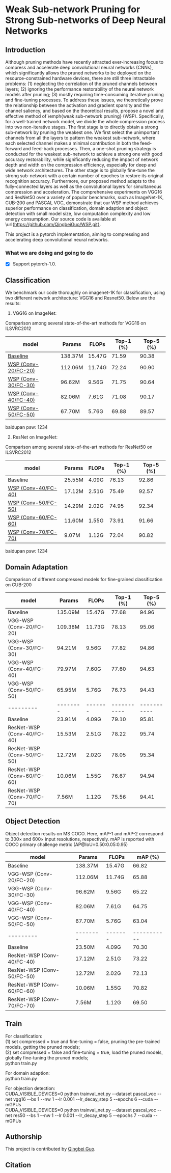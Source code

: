 # Weak Sub-network Pruning for Strong Sub-networks of Deep Neural Networks

## Introduction

Although pruning methods have recently attracted ever-increasing focus to compress and accelerate deep convolutional neural networks (CNNs), which significantly allows the pruned networks to be deployed on the resource-constrained hardware devices, there are still three intractable problems: (1) neglecting the correlation of the pruned channels between layers; (2) ignoring the performance restorability of the neural network models after pruning; (3) mostly requiring time-consuming iterative pruning and fine-tuning processes. To address these issues, we theoretically prove the relationship between the activation and gradient sparsity and the channel saliency, and based on the theoretical results, propose a novel and effective method of \emph{weak sub-network pruning} (WSP). Specifically, for a well-trained network model, we divide the whole compression process into two non-iterative stages. The first stage is to directly obtain a strong sub-network by pruning the weakest one. We first select the unimportant channels from all the layers to pattern the weakest sub-network, where each selected channel makes a minimal contribution in both the feed-forward and feed-back processes. Then, a one-shot pruning strategy is conducted for the weakest sub-network to achieve a strong one with good accuracy restorability, while significantly reducing the impact of network depth and width on the compression efficiency, especially for deep and wide network architectures. The other stage is to globally fine-tune the strong sub-network with a certain number of epoches to restore its original recognition accuracy. Furthermore, our proposed method adapts to the fully-connected layers as well as the convolutional layers for simultaneous compression and acceleration. The comprehensive experiments on VGG16 and ResNet50 over a variety of popular benchmarks, such as ImageNet-1K, CUB-200 and PASCAL VOC, demonstrate that our WSP method achieves superior performance on classification, domain adaption and object detection with small model size, low computation complexity and low energy consumption. Our source code is available at \url{https://github.com/QingbeiGuo/WSP.git}.

This project is a pytorch implementation, aiming to compressing and accelerating deep convolutional neural networks. 

### What we are doing and going to do

- [x] Support pytorch-1.0.

## Classification

We benchmark our code thoroughly on imagenet-1K for classification, using two different network architecture: VGG16 and Resnet50. Below are the results:

1) VGG16 on ImageNet:

Comparison among several state-of-the-art methods for VGG16 on ILSVRC2012

model    | Params | FLOPs | Top-1 (%) | Top-5 (%)
---------|--------|-------|-----------|-----------
[Baseline](https://pan.baidu.com/s/14VsODV_BuOW4fN6Pq_3-xA)              | 138.37M | 15.47G   | 71.59   | 90.38
[WSP (Conv-20/FC-20)](https://pan.baidu.com/s/14VsODV_BuOW4fN6Pq_3-xA)    | 112.06M | 11.74G   | 72.24   | 90.90
[WSP (Conv-30/FC-30)](https://pan.baidu.com/s/14VsODV_BuOW4fN6Pq_3-xA)    |  96.62M |  9.56G   | 71.75   | 90.64
[WSP (Conv-40/FC-40)](https://pan.baidu.com/s/14VsODV_BuOW4fN6Pq_3-xA)    |  82.06M |  7.61G   | 71.08   | 90.17
[WSP (Conv-50/FC-50)](https://pan.baidu.com/s/14VsODV_BuOW4fN6Pq_3-xA)    |  67.70M |  5.76G   | 69.88   | 89.57

baidupan psw: 1234

2) ResNet on ImageNet:

Comparison among several state-of-the-art methods for ResNet50 on ILSVRC2012

model    | Params  | FLOPs | Top-1 (%) | Top-5 (%)
---------|---------|-------|-----------|-----------
Baseline           | 25.55M|  4.09G| 76.13| 92.86
[WSP (Conv-40/FC-40)](https://pan.baidu.com/s/14VsODV_BuOW4fN6Pq_3-xA)| 17.12M|  2.51G| 75.49| 92.57
[WSP (Conv-50/FC-50)](https://pan.baidu.com/s/14VsODV_BuOW4fN6Pq_3-xA)| 14.29M|  2.02G| 74.95| 92.34
[WSP (Conv-60/FC-60)](https://pan.baidu.com/s/14VsODV_BuOW4fN6Pq_3-xA)| 11.60M|  1.55G| 73.91| 91.66
[WSP (Conv-70/FC-70)](https://pan.baidu.com/s/14VsODV_BuOW4fN6Pq_3-xA)|  9.07M|  1.12G| 72.04| 90.82

baidupan psw: 1234

## Domain Adaptation

Comparison of different compressed models for fine-grained classification on CUB-200

model    | Params | FLOPs | Top-1 (%) | Top-5 (%)
---------|--------|-------|-----------|-----------
Baseline                     | 135.09M|  15.47G| 77.68| 94.96
VGG-WSP (Conv-20/FC-20)      | 109.38M|  11.73G| 78.13| 95.06
VGG-WSP (Conv-30/FC-30)      |  94.21M|   9.56G| 77.82| 94.86
VGG-WSP (Conv-40/FC-40)      |  79.97M|   7.60G| 77.60| 94.63
VGG-WSP (Conv-50/FC-50)      |  65.95M|   5.76G| 76.73| 94.43
---------|--------|-------|-----------|-----------
Baseline                     |  23.91M|   4.09G| 79.10| 95.81
ResNet-WSP (Conv-40/FC-40)   |  15.53M|   2.51G| 78.22| 95.74
ResNet-WSP (Conv-50/FC-50)   |  12.72M|   2.02G| 78.05| 95.34
ResNet-WSP (Conv-60/FC-60)   |  10.06M|   1.55G| 76.67| 94.94
ResNet-WSP (Conv-70/FC-70)   |   7.56M|   1.12G| 75.56| 94.41


## Object Detection

Object detection results on MS COCO. Here, mAP-1 and mAP-2 correspond to 300$\times$ and 600$\times$ input resolutions, respectively. mAP is reported with COCO primary challenge metric (AP@IoU=0.50:0.05:0.95)

model    | Params | FLOPs | mAP (%) 
---------|--------|-------|-----------
Baseline                  |  138.37M| 15.47G| 66.82
VGG-WSP (Conv-20/FC-20)   |  112.06M| 11.74G| 65.88
VGG-WSP (Conv-30/FC-30)   |   96.62M|  9.56G| 65.22
VGG-WSP (Conv-40/FC-40)   |   82.06M|  7.61G| 64.75
VGG-WSP (Conv-50/FC-50)   |   67.70M|  5.76G| 63.04
---------|--------|-------|-----------
Baseline                  |   23.50M|  4.09G| 70.30
ResNet-WSP (Conv-40/FC-40)|   17.12M|  2.51G| 73.22
ResNet-WSP (Conv-50/FC-50)|   12.72M|  2.02G| 72.13
ResNet-WSP (Conv-60/FC-60)|   10.06M|  1.55G| 70.82
ResNet-WSP (Conv-70/FC-70)|    7.56M|  1.12G| 69.50

## Train 

For classification:  
(1) set compressed = true and fine-tuning = false, pruning the pre-trained models, getting the pruned models;  
(2) set compressed = false and fine-tuning = true, load the pruned models, globally fine-tuning the pruned models;  
python train.py

For domain adaption:  
python train.py

For objection detection:  
CUDA_VISIBLE_DEVICES=0 python trainval_net.py --dataset pascal_voc --net vgg16 --bs 1 --nw 1 --lr 0.001 --lr_decay_step 5 --epochs 6  --cuda --mGPUs  
CUDA_VISIBLE_DEVICES=0 python trainval_net.py --dataset pascal_voc --net res50 --bs 1 --nw 1 --lr 0.001 --lr_decay_step 5 --epochs 7  --cuda --mGPUs


## Authorship

This project is contributed by [Qingbei Guo](https://github.com/QingbeiGuo).

## Citation
